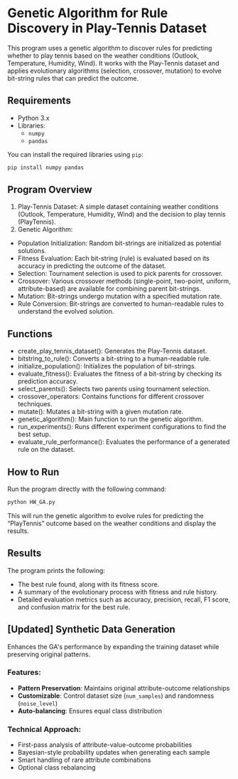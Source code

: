 # Genetic Algorithm for Rule Discovery in Play-Tennis Dataset

This program uses a genetic algorithm to discover rules for predicting whether to play tennis based on the weather conditions (Outlook, Temperature, Humidity, Wind). It works with the Play-Tennis dataset and applies evolutionary algorithms (selection, crossover, mutation) to evolve bit-string rules that can predict the outcome.

## Requirements

- Python 3.x
- Libraries:
  - `numpy`
  - `pandas`

You can install the required libraries using `pip`:

```bash
pip install numpy pandas
```

## Program Overview
1.	Play-Tennis Dataset: A simple dataset containing weather conditions (Outlook, Temperature, Humidity, Wind) and the decision to play tennis (PlayTennis).
2.	Genetic Algorithm:
- Population Initialization: Random bit-strings are initialized as potential solutions.
- Fitness Evaluation: Each bit-string (rule) is evaluated based on its accuracy in predicting the outcome of the dataset.
- Selection: Tournament selection is used to pick parents for crossover.
- Crossover: Various crossover methods (single-point, two-point, uniform, attribute-based) are available for combining parent bit-strings.
- Mutation: Bit-strings undergo mutation with a specified mutation rate.
- Rule Conversion: Bit-strings are converted to human-readable rules to understand the evolved solution.

## Functions
- create_play_tennis_dataset(): Generates the Play-Tennis dataset.
- bitstring_to_rule(): Converts a bit-string to a human-readable rule.
- initialize_population(): Initializes the population of bit-strings.
- evaluate_fitness(): Evaluates the fitness of a bit-string by checking its prediction accuracy.
- select_parents(): Selects two parents using tournament selection.
- crossover_operators: Contains functions for different crossover techniques.
- mutate(): Mutates a bit-string with a given mutation rate.
- genetic_algorithm(): Main function to run the genetic algorithm.
- run_experiments(): Runs different experiment configurations to find the best setup.
- evaluate_rule_performance(): Evaluates the performance of a generated rule on the dataset.

## How to Run
Run the program directly with the following command:

```bash
python HW_GA.py
```

This will run the genetic algorithm to evolve rules for predicting the “PlayTennis” outcome based on the weather conditions and display the results.

## Results
The program prints the following:
- The best rule found, along with its fitness score.
- A summary of the evolutionary process with fitness and rule history.
- Detailed evaluation metrics such as accuracy, precision, recall, F1 score, and confusion matrix for the best rule.


## [Updated] Synthetic Data Generation

Enhances the GA's performance by expanding the training dataset while preserving original patterns.

### Features:
- **Pattern Preservation**: Maintains original attribute-outcome relationships
- **Customizable**: Control dataset size (`num_samples`) and randomness (`noise_level`)
- **Auto-balancing**: Ensures equal class distribution

### Technical Approach:
- First-pass analysis of attribute-value-outcome probabilities
- Bayesian-style probability updates when generating each sample
- Smart handling of rare attribute combinations
- Optional class rebalancing
